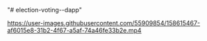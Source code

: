 "# election-voting--dapp" 


https://user-images.githubusercontent.com/55909854/158615467-af6015e8-31b2-4f67-a5af-74a46fe33b2e.mp4

